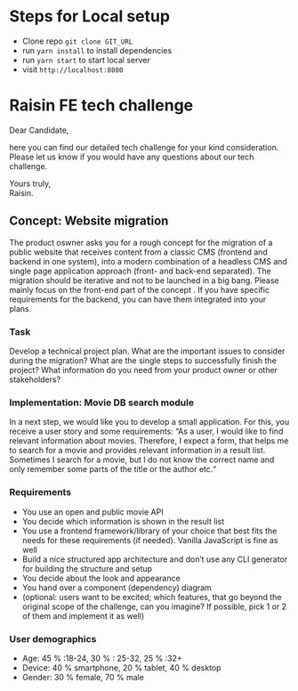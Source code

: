 # Steps for Local setup

- Clone repo `git clone GIT_URL`
- run `yarn install` to install dependencies
- run `yarn start` to start local server
- visit `http://localhost:8080`

# Raisin FE tech challenge

Dear Candidate,

here you can find our detailed tech challenge for your kind consideration.
Please let us know if you would have any questions about our tech challenge.

Yours truly,  
Raisin.

## Concept: Website migration

The product oswner asks you for a rough concept for the migration of a public website that receives
content from a classic CMS (frontend and backend in one system), into a modern combination of a
headless CMS and single page application approach (front- and back-end separated). The migration
should be iterative and not to be launched in a big bang. Please mainly focus on the front-end part
of the concept . If you have specific requirements for the backend, you can have them integrated
into your plans.

### Task

Develop a technical project plan. What are the important issues to consider during the migration?
What are the single steps to successfully finish the project? What information do you need from
your product owner or other stakeholders?

### Implementation: Movie DB search module

In a next step, we would like you to develop a small application. For this, you receive a user story and some requirements:
“As a user, I would like to find relevant information about movies. Therefore, I expect a form, that helps me to search for a movie and provides relevant information in a result list. Sometimes I search for a movie, but I do not know the correct name and only remember some parts of the title or the author etc.“

### Requirements

- You use an open and public movie API
- You decide which information is shown in the result list
- You use a frontend framework/library of your choice that best fits the needs for these requirements (if needed). Vanilla JavaScript is fine as well
- Build a nice structured app architecture and don’t use any CLI generator for building the structure and setup
- You decide about the look and appearance
- You hand over a component (dependency) diagram
- (optional: users want to be excited; which features, that go beyond the original scope of the challenge, can you imagine? If possible, pick 1 or 2 of them and implement it as well)

### User demographics

- Age: 45 % :18-24, 30 % : 25-32, 25 % :32+
- Device: 40 % smartphone, 20 % tablet, 40 % desktop
- Gender: 30 % female, 70 % male

